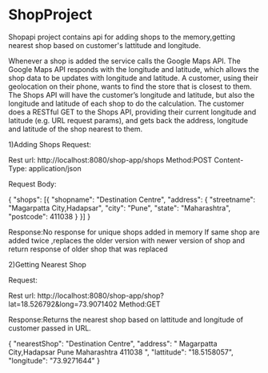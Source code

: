 # ShopProject

Shopapi project contains api for adding shops to the memory,getting nearest shop based on customer's lattitude and longitude.

Whenever a shop is added the service calls the Google Maps API. The Google Maps API responds
with the longitude and latitude, which allows the shop data to be updates with longitude and latitude.
A customer, using their geolocation on their phone, wants to find the store that is closest to them.
The Shops API will have the customer’s longitude and latitude, but also the longitude and latitude of
each shop to do the calculation.
The customer does a RESTful GET to the Shops API, providing their current longitude and latitude
(e.g. URL request params), and gets back the address, longitude and latitude of the shop nearest to
them.

1)Adding Shops
Request:

Rest url: http://localhost:8080/shop-app/shops
Method:POST
Content-Type: application/json

Request Body:

{
	"shops": [{
		"shopname": "Destination Centre",
		"address": {
			"streetname": "Magarpatta City,Hadapsar",
			"city": "Pune",
			"state": "Maharashtra",
			"postcode": 411038
		}
	}]
}

Response:No response for unique shops added in memory
If same shop are added twice ,replaces the older version with newer version of shop and return response of older shop that was replaced


2)Getting Nearest Shop

Request:

Rest url: http://localhost:8080/shop-app/shop?lat=18.526792&long=73.9071402
Method:GET

Response:Returns the nearest shop based on lattitude and longitude of customer passed in URL.

{
"nearestShop": "Destination Centre",
"address": " Magarpatta City,Hadapsar Pune Maharashtra 411038 ",
"lattitude": "18.5158057",
"longitude": "73.9271644"
}


